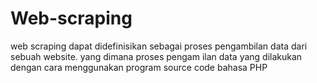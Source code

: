 # Web-scraping

 web scraping dapat didefinisikan sebagai proses pengambilan data dari sebuah website. yang dimana proses pengam ilan data yang dilakukan dengan cara menggunakan program source code bahasa PHP
